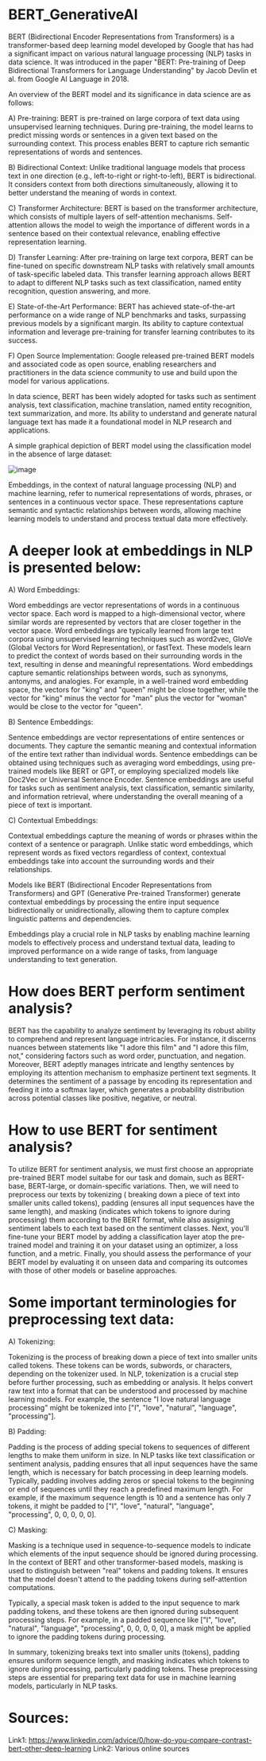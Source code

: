 # BERT_GenerativeAI

BERT (Bidirectional Encoder Representations from Transformers) is a transformer-based deep learning model developed by Google that has had a significant impact on various natural language processing (NLP) tasks in data science. It was introduced in the paper "BERT: Pre-training of Deep Bidirectional Transformers for Language Understanding" by Jacob Devlin et al. from Google AI Language in 2018.

An overview of the BERT model and its significance in data science are as follows:

A) Pre-training: BERT is pre-trained on large corpora of text data using unsupervised learning techniques. During pre-training, the model learns to predict missing words or sentences in a given text based on the surrounding context. This process enables BERT to capture rich semantic representations of words and sentences.

B) Bidirectional Context: Unlike traditional language models that process text in one direction (e.g., left-to-right or right-to-left), BERT is bidirectional. It considers context from both directions simultaneously, allowing it to better understand the meaning of words in context.

C) Transformer Architecture: BERT is based on the transformer architecture, which consists of multiple layers of self-attention mechanisms. Self-attention allows the model to weigh the importance of different words in a sentence based on their contextual relevance, enabling effective representation learning.

D) Transfer Learning: After pre-training on large text corpora, BERT can be fine-tuned on specific downstream NLP tasks with relatively small amounts of task-specific labeled data. This transfer learning approach allows BERT to adapt to different NLP tasks such as text classification, named entity recognition, question answering, and more.

E) State-of-the-Art Performance: BERT has achieved state-of-the-art performance on a wide range of NLP benchmarks and tasks, surpassing previous models by a significant margin. Its ability to capture contextual information and leverage pre-training for transfer learning contributes to its success.

F) Open Source Implementation: Google released pre-trained BERT models and associated code as open source, enabling researchers and practitioners in the data science community to use and build upon the model for various applications.

In data science, BERT has been widely adopted for tasks such as sentiment analysis, text classification, machine translation, named entity recognition, text summarization, and more. Its ability to understand and generate natural language text has made it a foundational model in NLP research and applications.

A simple graphical depiction of BERT model using the classification model in the absence of large dataset:

![image](https://github.com/Tiwari666/BERT_GenerativeAI/assets/153152895/a1eb5afb-06fa-4a9d-afcc-8d596b699d7e)


Embeddings, in the context of natural language processing (NLP) and machine learning, refer to numerical representations of words, phrases, or sentences in a continuous vector space. These representations capture semantic and syntactic relationships between words, allowing machine learning models to understand and process textual data more effectively.

# A deeper look at embeddings in NLP is presented below:

A) Word Embeddings:

Word embeddings are vector representations of words in a continuous vector space. Each word is mapped to a high-dimensional vector, where similar words are represented by vectors that are closer together in the vector space.
Word embeddings are typically learned from large text corpora using unsupervised learning techniques such as word2vec, GloVe (Global Vectors for Word Representation), or fastText. These models learn to predict the context of words based on their surrounding words in the text, resulting in dense and meaningful representations.
Word embeddings capture semantic relationships between words, such as synonyms, antonyms, and analogies. For example, in a well-trained word embedding space, the vectors for "king" and "queen" might be close together, while the vector for "king" minus the vector for "man" plus the vector for "woman" would be close to the vector for "queen".

B) Sentence Embeddings:

Sentence embeddings are vector representations of entire sentences or documents. They capture the semantic meaning and contextual information of the entire text rather than individual words.
Sentence embeddings can be obtained using techniques such as averaging word embeddings, using pre-trained models like BERT or GPT, or employing specialized models like Doc2Vec or Universal Sentence Encoder.
Sentence embeddings are useful for tasks such as sentiment analysis, text classification, semantic similarity, and information retrieval, where understanding the overall meaning of a piece of text is important.

C) Contextual Embeddings:

Contextual embeddings capture the meaning of words or phrases within the context of a sentence or paragraph. Unlike static word embeddings, which represent words as fixed vectors regardless of context, contextual embeddings take into account the surrounding words and their relationships.

Models like BERT (Bidirectional Encoder Representations from Transformers) and GPT (Generative Pre-trained Transformer) generate contextual embeddings by processing the entire input sequence bidirectionally or unidirectionally, allowing them to capture complex linguistic patterns and dependencies.

Embeddings play a crucial role in NLP tasks by enabling machine learning models to effectively process and understand textual data, leading to improved performance on a wide range of tasks, from language understanding to text generation.


# How does BERT perform sentiment analysis?
BERT has the capability to analyze sentiment by leveraging its robust ability to comprehend and represent language intricacies. For instance, it discerns nuances between statements like "I adore this film" and "I adore this film, not," considering factors such as word order, punctuation, and negation. Moreover, BERT adeptly manages intricate and lengthy sentences by employing its attention mechanism to emphasize pertinent text segments. It determines the sentiment of a passage by encoding its representation and feeding it into a softmax layer, which generates a probability distribution across potential classes like positive, negative, or neutral.

# How to use BERT for sentiment analysis?
To utilize BERT for sentiment analysis, we must first choose an appropriate pre-trained BERT model suitabe for our task and domain, such as BERT-base, BERT-large, or domain-specific variations. Then, we will need to preprocess our texts by tokenizing ( breaking down a piece of text into smaller units called tokens), padding (ensures  all input sequences have the same length), and masking (indicates which tokens to ignore during processing) them according to the BERT format, while also assigning sentiment labels to each text based on the sentiment classes. Next, you'll fine-tune your BERT model by adding a classification layer atop the pre-trained model and training it on your dataset using an optimizer, a loss function, and a metric. Finally, you should assess the performance of your BERT model by evaluating it on unseen data and comparing its outcomes with those of other models or baseline approaches.

# Some important terminologies for preprocessing text data:
A) Tokenizing:

Tokenizing is the process of breaking down a piece of text into smaller units called tokens. These tokens can be words, subwords, or characters, depending on the tokenizer used.
In NLP, tokenization is a crucial step before further processing, such as embedding or analysis. It helps convert raw text into a format that can be understood and processed by machine learning models.
For example, the sentence "I love natural language processing" might be tokenized into ["I", "love", "natural", "language", "processing"].

B) Padding:

Padding is the process of adding special tokens to sequences of different lengths to make them uniform in size.
In NLP tasks like text classification or sentiment analysis, padding ensures that all input sequences have the same length, which is necessary for batch processing in deep learning models.
Typically, padding involves adding zeros or special tokens to the beginning or end of sequences until they reach a predefined maximum length.
For example, if the maximum sequence length is 10 and a sentence has only 7 tokens, it might be padded to ["I", "love", "natural", "language", "processing", 0, 0, 0, 0, 0].

C) Masking:

Masking is a technique used in sequence-to-sequence models to indicate which elements of the input sequence should be ignored during processing.
In the context of BERT and other transformer-based models, masking is used to distinguish between "real" tokens and padding tokens. It ensures that the model doesn't attend to the padding tokens during self-attention computations.

Typically, a special mask token is added to the input sequence to mark padding tokens, and these tokens are then ignored during subsequent processing steps.
For example, in a padded sequence like ["I", "love", "natural", "language", "processing", 0, 0, 0, 0, 0], a mask might be applied to ignore the padding tokens during processing.

In summary, tokenizing breaks text into smaller units (tokens), padding ensures uniform sequence length, and masking indicates which tokens to ignore during processing, particularly padding tokens. These preprocessing steps are essential for preparing text data for use in machine learning models, particularly in NLP tasks.

# Sources:
Link1: https://www.linkedin.com/advice/0/how-do-you-compare-contrast-bert-other-deep-learning
Link2: Various online sources




